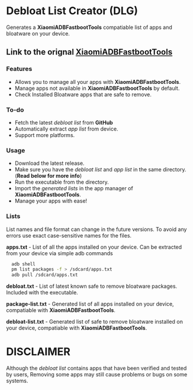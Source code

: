 # Debloat List Creator (DLG)
Generates a **XiaomiADBFastbootTools** compatiable list of apps and bloatware on your device. 
## Link to the orignal [XiaomiADBFastbootTools](https://github.com/Szaki/XiaomiADBFastbootTools "XiaomiADBFastbootTools") 


### Features
* Allows you to manage all your apps with **XiaomiADBFastbootTools**.
* Manage apps not available in **XiaomiADBFastbootTools** by default.
* Check Installed Bloatware apps that are safe to remove.


### To-do
* Fetch the latest *debloat list* from **GitHub**
* Automatically extract *app list* from device. 
* Support more platforms.


### Usage
* Download the latest release.
* Make sure you have the *debloat list* and *app list* in the same directory. (**Read below for more info**)
* Run the executable from the directory.
* Import the *generated lists* in the app manager of **XiaomiADBFastbootTools**.
* Manage your apps with ease!


### Lists
List names and file format can change in the future versions. To avoid any errors use exact case-sensitive names for the files.

**apps.txt** - List of all the apps installed on your device. Can be extracted from your device via simple adb commands
```bash
  adb shell
  pm list packages -f > /sdcard/apps.txt
  adb pull /sdcard/apps.txt 
```

**debloat.txt** - List of latest known safe to remove bloatware packages. Included with the executable.

**package-list.txt** - Generated list of all apps installed on your device, compatiable with **XiaomiADBFastbootTools**.

**debloat-list.txt** - Generated list of safe to remove bloatware installed on your device, compatiable with **XiaomiADBFastbootTools**.

  


# DISCLAIMER 
Although the *debloat list* contains apps that have been verified and tested by users, Removing some apps may still cause problems or bugs on some systems. 
